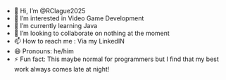- 👋 Hi, I’m @RClague2025
- 👀 I’m interested in Video Game Development
- 🌱 I’m currently learning Java
- 💞️ I’m looking to collaborate on nothing at the moment
- 📫 How to reach me : Via my LinkedIN
- 😄 Pronouns: he/him
- ⚡ Fun fact: This maybe normal for programmers but I find that my best work always comes late at night!

<!---
RClague2025/RClague2025 is a ✨ special ✨ repository because its `README.md` (this file) appears on your GitHub profile.
You can click the Preview link to take a look at your changes.
--->
